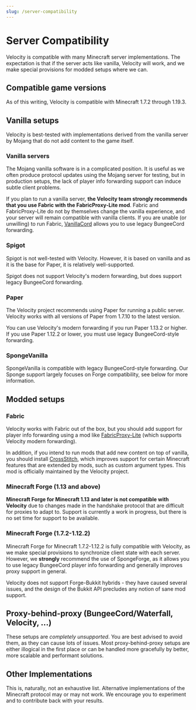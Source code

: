 ```yaml
---
slug: /server-compatibility
---
```


# Server Compatibility

Velocity is compatible with many Minecraft server implementations. The expectation is that if the
server acts like vanilla, Velocity will work, and we make special provisions for modded setups where
we can.

## Compatible game versions

As of this writing, Velocity is compatible with Minecraft 1.7.2 through 1.19.3.

## Vanilla setups

Velocity is best-tested with implementations derived from the vanilla server by Mojang that do not
add content to the game itself.

### Vanilla servers

The Mojang vanilla software is in a complicated position. It is useful as we often produce protocol
updates using the Mojang server for testing, but in production setups, the lack of player info
forwarding support can induce subtle client problems.

If you plan to run a vanilla server, **the Velocity team strongly recommends that you use Fabric
with the FabricProxy-Lite mod**. Fabric and FabricProxy-Lite do not by themselves change the vanilla
experience, and your server will remain compatible with vanilla clients. If you are unable (or
unwilling) to run Fabric, [VanillaCord](https://github.com/ME1312/VanillaCord) allows you to use
legacy BungeeCord forwarding.

### Spigot

Spigot is not well-tested with Velocity. However, it is based on vanilla and as it is the base for
Paper, it is relatively well-supported.

Spigot does not support Velocity's modern forwarding, but does support legacy BungeeCord forwarding.

### Paper

The Velocity project recommends using Paper for running a public server. Velocity works with all
versions of Paper from 1.7.10 to the latest version.

You can use Velocity's modern forwarding if you run Paper 1.13.2 or higher. If you use Paper 1.12.2
or lower, you must use legacy BungeeCord-style forwarding.

### SpongeVanilla

SpongeVanilla is compatible with legacy BungeeCord-style forwarding. Our Sponge support largely
focuses on Forge compatibility, see below for more information.

## Modded setups

### Fabric

Velocity works with Fabric out of the box, but you should add support for player info forwarding
using a mod like [FabricProxy-Lite](https://modrinth.com/mod/fabricproxy-lite) (which supports
Velocity modern forwarding).

In addition, if you intend to run mods that add new content on top of vanilla, you should install
[CrossStitch](https://modrinth.com/mod/crossstitch), which improves support for certain Minecraft
features that are extended by mods, such as custom argument types. This mod is officially maintained
by the Velocity project.

### Minecraft Forge (1.13 and above)

**Minecraft Forge for Minecraft 1.13 and later is not compatible with Velocity** due to changes made
in the handshake protocol that are difficult for proxies to adapt to. Support is currently a work in
progress, but there is no set time for support to be available.

### Minecraft Forge (1.7.2-1.12.2)

Minecraft Forge for Minecraft 1.7.2-1.12.2 is fully compatible with Velocity, as we make special
provisions to synchronize client state with each server. However, we **strongly** recommend the use
of SpongeForge, as it allows you to use legacy BungeeCord player info forwarding and generally
improves proxy support in general.

Velocity does not support Forge-Bukkit hybrids - they have caused several issues, and the design of
the Bukkit API precludes any notion of sane mod support.

## Proxy-behind-proxy (BungeeCord/Waterfall, Velocity, ...)

These setups are _completely unsupported_. You are best advised to avoid them, as they can cause
lots of issues. Most proxy-behind-proxy setups are either illogical in the first place or can be
handled more gracefully by better, more scalable and performant solutions.

## Other Implementations

This is, naturally, not an exhaustive list. Alternative implementations of the Minecraft protocol
may or may not work. We encourage you to experiment and to contribute back with your results.
